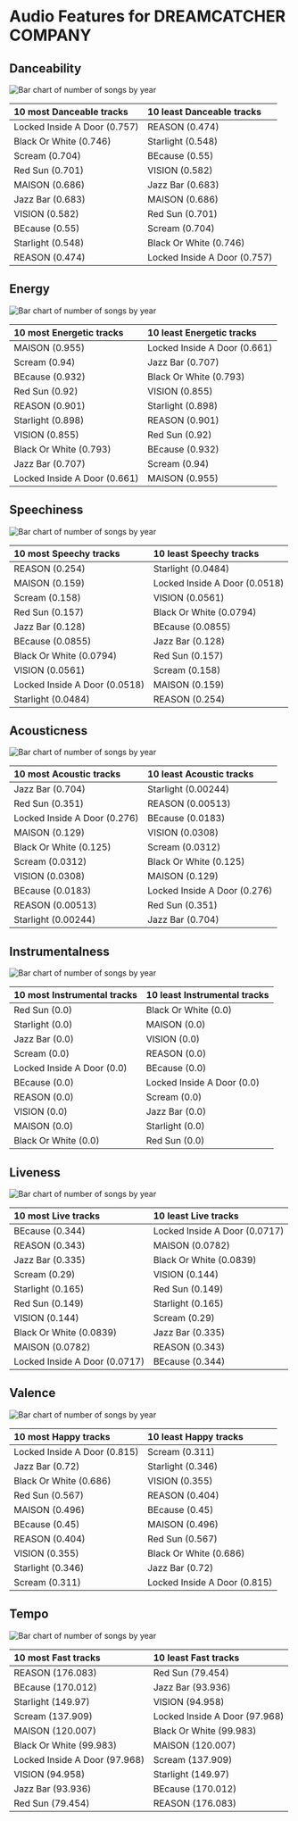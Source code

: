 # Audio Features for DREAMCATCHER COMPANY

## Danceability

![Bar chart of number of songs by year](../../images/labels/dreamcatcher_company/audio_features/audio_danceability/distribution.png)

| 10 most Danceable tracks | 10 least Danceable tracks |
|:---|:---|
| Locked Inside A Door (0.757) | REASON (0.474) |
| Black Or White (0.746) | Starlight (0.548) |
| Scream (0.704) | BEcause (0.55) |
| Red Sun (0.701) | VISION (0.582) |
| MAISON (0.686) | Jazz Bar (0.683) |
| Jazz Bar (0.683) | MAISON (0.686) |
| VISION (0.582) | Red Sun (0.701) |
| BEcause (0.55) | Scream (0.704) |
| Starlight (0.548) | Black Or White (0.746) |
| REASON (0.474) | Locked Inside A Door (0.757) |

## Energy

![Bar chart of number of songs by year](../../images/labels/dreamcatcher_company/audio_features/audio_energy/distribution.png)

| 10 most Energetic tracks | 10 least Energetic tracks |
|:---|:---|
| MAISON (0.955) | Locked Inside A Door (0.661) |
| Scream (0.94) | Jazz Bar (0.707) |
| BEcause (0.932) | Black Or White (0.793) |
| Red Sun (0.92) | VISION (0.855) |
| REASON (0.901) | Starlight (0.898) |
| Starlight (0.898) | REASON (0.901) |
| VISION (0.855) | Red Sun (0.92) |
| Black Or White (0.793) | BEcause (0.932) |
| Jazz Bar (0.707) | Scream (0.94) |
| Locked Inside A Door (0.661) | MAISON (0.955) |

## Speechiness

![Bar chart of number of songs by year](../../images/labels/dreamcatcher_company/audio_features/audio_speechiness/distribution.png)

| 10 most Speechy tracks | 10 least Speechy tracks |
|:---|:---|
| REASON (0.254) | Starlight (0.0484) |
| MAISON (0.159) | Locked Inside A Door (0.0518) |
| Scream (0.158) | VISION (0.0561) |
| Red Sun (0.157) | Black Or White (0.0794) |
| Jazz Bar (0.128) | BEcause (0.0855) |
| BEcause (0.0855) | Jazz Bar (0.128) |
| Black Or White (0.0794) | Red Sun (0.157) |
| VISION (0.0561) | Scream (0.158) |
| Locked Inside A Door (0.0518) | MAISON (0.159) |
| Starlight (0.0484) | REASON (0.254) |

## Acousticness

![Bar chart of number of songs by year](../../images/labels/dreamcatcher_company/audio_features/audio_acousticness/distribution.png)

| 10 most Acoustic tracks | 10 least Acoustic tracks |
|:---|:---|
| Jazz Bar (0.704) | Starlight (0.00244) |
| Red Sun (0.351) | REASON (0.00513) |
| Locked Inside A Door (0.276) | BEcause (0.0183) |
| MAISON (0.129) | VISION (0.0308) |
| Black Or White (0.125) | Scream (0.0312) |
| Scream (0.0312) | Black Or White (0.125) |
| VISION (0.0308) | MAISON (0.129) |
| BEcause (0.0183) | Locked Inside A Door (0.276) |
| REASON (0.00513) | Red Sun (0.351) |
| Starlight (0.00244) | Jazz Bar (0.704) |

## Instrumentalness

![Bar chart of number of songs by year](../../images/labels/dreamcatcher_company/audio_features/audio_instrumentalness/distribution.png)

| 10 most Instrumental tracks | 10 least Instrumental tracks |
|:---|:---|
| Red Sun (0.0) | Black Or White (0.0) |
| Starlight (0.0) | MAISON (0.0) |
| Jazz Bar (0.0) | VISION (0.0) |
| Scream (0.0) | REASON (0.0) |
| Locked Inside A Door (0.0) | BEcause (0.0) |
| BEcause (0.0) | Locked Inside A Door (0.0) |
| REASON (0.0) | Scream (0.0) |
| VISION (0.0) | Jazz Bar (0.0) |
| MAISON (0.0) | Starlight (0.0) |
| Black Or White (0.0) | Red Sun (0.0) |

## Liveness

![Bar chart of number of songs by year](../../images/labels/dreamcatcher_company/audio_features/audio_liveness/distribution.png)

| 10 most Live tracks | 10 least Live tracks |
|:---|:---|
| BEcause (0.344) | Locked Inside A Door (0.0717) |
| REASON (0.343) | MAISON (0.0782) |
| Jazz Bar (0.335) | Black Or White (0.0839) |
| Scream (0.29) | VISION (0.144) |
| Starlight (0.165) | Red Sun (0.149) |
| Red Sun (0.149) | Starlight (0.165) |
| VISION (0.144) | Scream (0.29) |
| Black Or White (0.0839) | Jazz Bar (0.335) |
| MAISON (0.0782) | REASON (0.343) |
| Locked Inside A Door (0.0717) | BEcause (0.344) |

## Valence

![Bar chart of number of songs by year](../../images/labels/dreamcatcher_company/audio_features/audio_valence/distribution.png)

| 10 most Happy tracks | 10 least Happy tracks |
|:---|:---|
| Locked Inside A Door (0.815) | Scream (0.311) |
| Jazz Bar (0.72) | Starlight (0.346) |
| Black Or White (0.686) | VISION (0.355) |
| Red Sun (0.567) | REASON (0.404) |
| MAISON (0.496) | BEcause (0.45) |
| BEcause (0.45) | MAISON (0.496) |
| REASON (0.404) | Red Sun (0.567) |
| VISION (0.355) | Black Or White (0.686) |
| Starlight (0.346) | Jazz Bar (0.72) |
| Scream (0.311) | Locked Inside A Door (0.815) |

## Tempo

![Bar chart of number of songs by year](../../images/labels/dreamcatcher_company/audio_features/audio_tempo/distribution.png)

| 10 most Fast tracks | 10 least Fast tracks |
|:---|:---|
| REASON (176.083) | Red Sun (79.454) |
| BEcause (170.012) | Jazz Bar (93.936) |
| Starlight (149.97) | VISION (94.958) |
| Scream (137.909) | Locked Inside A Door (97.968) |
| MAISON (120.007) | Black Or White (99.983) |
| Black Or White (99.983) | MAISON (120.007) |
| Locked Inside A Door (97.968) | Scream (137.909) |
| VISION (94.958) | Starlight (149.97) |
| Jazz Bar (93.936) | BEcause (170.012) |
| Red Sun (79.454) | REASON (176.083) |

